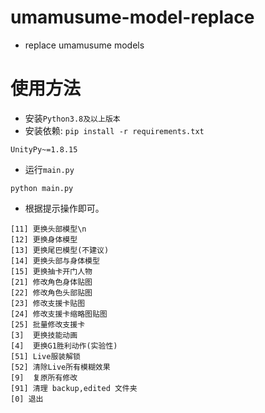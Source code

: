 # umamusume-model-replace
- replace umamusume models



# 使用方法

- 安装`Python3.8及以上版本`
- 安装依赖: `pip install -r requirements.txt`

```
UnityPy~=1.8.15
```

- 运行`main.py`

```shell
python main.py
```

- 根据提示操作即可。

```
[11] 更换头部模型\n
[12] 更换身体模型
[13] 更换尾巴模型(不建议)
[14] 更换头部与身体模型
[15] 更换抽卡开门人物	
[21] 修改角色身体贴图
[22] 修改角色头部贴图
[23] 修改支援卡贴图
[24] 修改支援卡缩略图贴图
[25] 批量修改支援卡
[3]  更换技能动画
[4]  更换G1胜利动作(实验性)
[51] Live服装解锁
[52] 清除Live所有模糊效果
[9]  复原所有修改
[91] 清理 backup,edited 文件夹
[0] 退出
```

